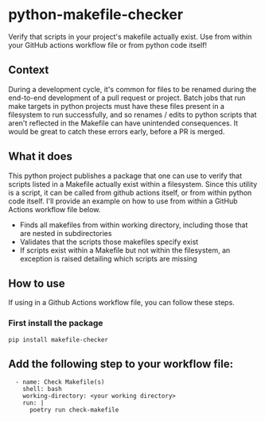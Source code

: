 # python-makefile-checker
Verify that scripts in your project's makefile actually exist. Use from within your GitHub actions workflow file or from python code itself!

## Context
During a development cycle, it's common for files to be renamed during the end-to-end development of a pull request
or project. Batch jobs that run make targets in python projects must have these files present in a filesystem to run
successfully, and so renames / edits to python scripts that aren't reflected in the Makefile can have unintended
consequences. It would be great to catch these errors early, before a PR is merged.

## What it does
This python project publishes a package that one can use to verify that scripts listed in a Makefile actually exist
within a filesystem. Since this utility is a script, it can be called from github actions itself, or from within
python code itself. I'll provide an example on how to use from within a GitHub Actions workflow file below.

- Finds all makefiles from within working directory, including those that are nested in subdirectories
- Validates that the scripts those makefiles specify exist
- If scripts exist within a Makefile but not within the filesystem, an exception is raised detailing which scripts are missing

## How to use

If using in a Github Actions workflow file, you can follow these steps.

### First install the package
```
pip install makefile-checker
```

## Add the following step to your workflow file:

```
  - name: Check Makefile(s)
    shell: bash
    working-directory: <your working directory>
    run: |
      poetry run check-makefile
```
